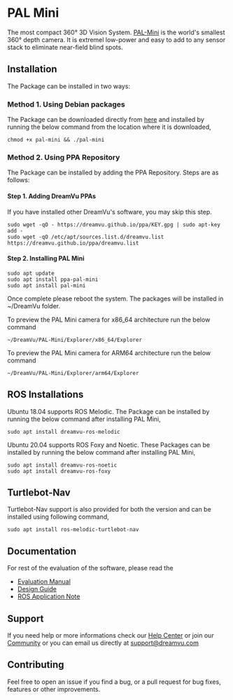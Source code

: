 # PAL Mini
The most compact 360° 3D Vision System. [PAL-Mini](https://dreamvu.com/pal-mini/) is the world's smallest 360° depth camera. It is extremel low-power and easy to add to any sensor stack to eliminate near-field blind spots.  


## Installation

The Package can be installed in two ways:

### Method 1. Using Debian packages

The Package can be downloaded directly from [here](https://github.com/DreamVu/ppa/blob/main/pal-mini/pal-mini?raw=true) and installed by running the below command from the location where it is downloaded,

    chmod +x pal-mini && ./pal-mini

### Method 2. Using PPA Repository

The Package can be installed by adding the PPA Repository. Steps are as follows:

#### Step 1. Adding DreamVu PPAs

If you have installed other DreamVu's software, you may skip this step.

    sudo wget -qO - https://dreamvu.github.io/ppa/KEY.gpg | sudo apt-key add -
    sudo wget -qO /etc/apt/sources.list.d/dreamvu.list https://dreamvu.github.io/ppa/dreamvu.list
    
#### Step 2. Installing PAL Mini
    sudo apt update
    sudo apt install ppa-pal-mini
    sudo apt install pal-mini

Once complete please reboot the system. The packages will be installed in \~/DreamVu folder. 

To preview the PAL Mini camera for x86_64 architecture run the below command 
 
    ~/DreamVu/PAL-Mini/Explorer/x86_64/Explorer
    
 To preview the PAL Mini camera for ARM64 architecture run the below command
 	
    ~/DreamVu/PAL-Mini/Explorer/arm64/Explorer	 
    
## ROS Installations

Ubuntu 18.04 supports ROS Melodic. The Package can be installed by running the below command after installing PAL Mini,

    sudo apt install dreamvu-ros-melodic
    
Ubuntu 20.04 supports ROS Foxy and Noetic. These Packages can be installed by running the below command after installing PAL Mini,

    sudo apt install dreamvu-ros-noetic
    sudo apt install dreamvu-ros-foxy
    
## Turtlebot-Nav
  
Turtlebot-Nav support is also provided for both the version and can be installed using following command,

    sudo apt install ros-melodic-turtlebot-nav    
      
## Documentation 
For rest of the evaluation of the software, please read the 
- [Evaluation Manual](https://docs.google.com/document/d/e/2PACX-1vT-w_gQ5NrPqKz7-7aXqzSt-zG2-8rs4GcoPA6FJNgrZ9VAXBJMCgo0dBRcJE57ygRLDr3dyet1HRHR/pub)
- [Design Guide](https://docs.google.com/document/d/e/2PACX-1vThW3yq0joYAVzLkc7e1H13Rxbl0aLCf9AG6gyKXX0WukTBrQczJn1sazhj-Ze2lxzEud7E1dMEhmwY/pub)
- [ROS Application Note](https://docs.google.com/document/d/e/2PACX-1vS8XpaUZAu6q5TRsJzVaWwDdjwRKgArtJ4zVdHj6nsrHrvVfGSlu3hm9ecHhCMaBqLlIYdlguVTJJH-/pub) 

## Support 
If you need help or more informations check our [Help Center](https://support.dreamvu.com/portal/en/home) or join our [Community](https://support.dreamvu.com/portal/en/community/dreamvu-inc) or you can email us directly at support@dreamvu.com 

## Contributing
Feel free to open an issue if you find a bug, or a pull request for bug fixes, features or other improvements.
